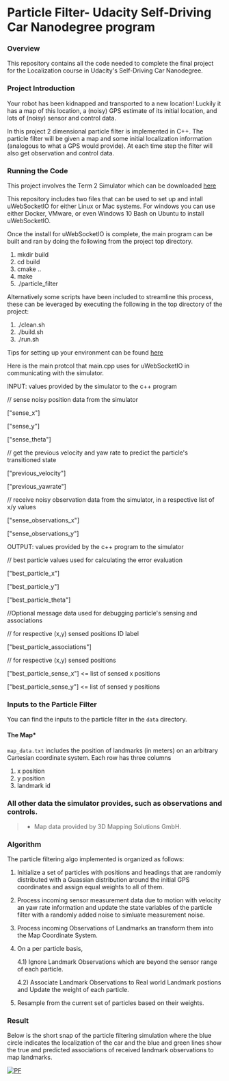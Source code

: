 # Particle Filter- Udacity Self-Driving Car Nanodegree program

### Overview

This repository contains all the code needed to complete the final project for the Localization course in Udacity's Self-Driving Car Nanodegree.

### Project Introduction

Your robot has been kidnapped and transported to a new location! Luckily it has a map of this location, a (noisy) GPS estimate of its initial location, and lots of (noisy) sensor and control data.

In this project 2 dimensional particle filter is implemented in C++. The particle filter will be given a map and some initial localization information (analogous to what a GPS would provide). At each time step the filter will also get observation and control data. 


### Running the Code

This project involves the Term 2 Simulator which can be downloaded [here](https://github.com/udacity/self-driving-car-sim/releases)

This repository includes two files that can be used to set up and intall uWebSocketIO for either Linux or Mac systems. For windows you can use either Docker, VMware, or even Windows 10 Bash on Ubuntu to install uWebSocketIO.

Once the install for uWebSocketIO is complete, the main program can be built and ran by doing the following from the project top directory.

1. mkdir build
2. cd build
3. cmake ..
4. make
5. ./particle_filter

Alternatively some scripts have been included to streamline this process, these can be leveraged by executing the following in the top directory of the project:

1. ./clean.sh
2. ./build.sh
3. ./run.sh

Tips for setting up your environment can be found [here](https://classroom.udacity.com/nanodegrees/nd013/parts/40f38239-66b6-46ec-ae68-03afd8a601c8/modules/0949fca6-b379-42af-a919-ee50aa304e6a/lessons/f758c44c-5e40-4e01-93b5-1a82aa4e044f/concepts/23d376c7-0195-4276-bdf0-e02f1f3c665d)

Here is the main protcol that main.cpp uses for uWebSocketIO in communicating with the simulator.

INPUT: values provided by the simulator to the c++ program

// sense noisy position data from the simulator

["sense_x"] 

["sense_y"] 

["sense_theta"] 

// get the previous velocity and yaw rate to predict the particle's transitioned state

["previous_velocity"]

["previous_yawrate"]

// receive noisy observation data from the simulator, in a respective list of x/y values

["sense_observations_x"] 

["sense_observations_y"] 


OUTPUT: values provided by the c++ program to the simulator

// best particle values used for calculating the error evaluation

["best_particle_x"]

["best_particle_y"]

["best_particle_theta"] 

//Optional message data used for debugging particle's sensing and associations

// for respective (x,y) sensed positions ID label 

["best_particle_associations"]

// for respective (x,y) sensed positions

["best_particle_sense_x"] <= list of sensed x positions

["best_particle_sense_y"] <= list of sensed y positions

### Inputs to the Particle Filter
You can find the inputs to the particle filter in the `data` directory. 

#### The Map*
`map_data.txt` includes the position of landmarks (in meters) on an arbitrary Cartesian coordinate system. Each row has three columns
1. x position
2. y position
3. landmark id

### All other data the simulator provides, such as observations and controls.

> * Map data provided by 3D Mapping Solutions GmbH.

### Algorithm

The particle filtering algo implemented is organized as follows:

1) Initialize a set of particles with positions and headings that are randomly distributed with a Guassian distribution around the initial GPS coordinates and assign equal weights to all of them.

2) Process incoming sensor measurement data due to motion with velocity an yaw rate information and update the state variables of the particle filter with a randomly added noise to simluate measurement noise.

3) Process incoming Observations of Landmarks an transform them into the Map Coordinate System.

4) On a per particle basis,

   4.1) Ignore Landmark Observations which are beyond the sensor range of each particle.
   
   4.2) Associate Landmark Observations to Real world Landmark postions and Update the weight of each particle.
   
5) Resample from the current set of particles based on their weights.

### Result

Below is the short snap of the particle filtering simulation where the blue circle indicates the localization of the car and the blue and green lines show the true and predicted associations of received landmark observations to map landmarks.

[![PF](http://img.youtube.com/vi/jjgTqovgy3M/0.jpg)](https://www.youtube.com/watch?v=jjgTqovgy3M)
